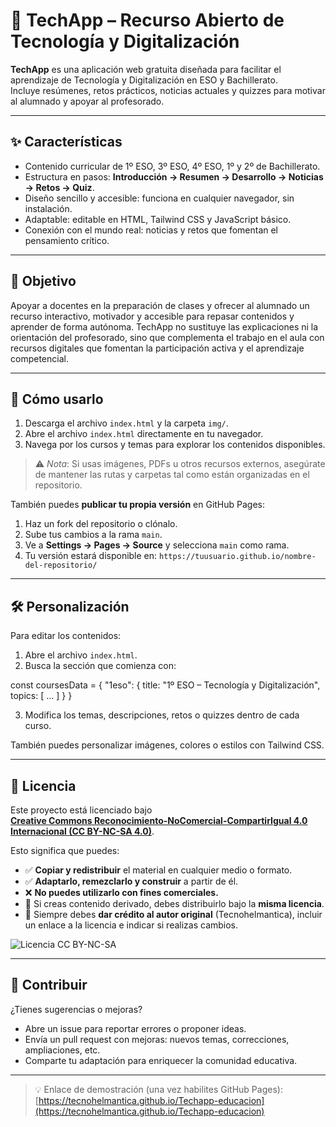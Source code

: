 # 🌟 TechApp – Recurso Abierto de Tecnología y Digitalización

**TechApp** es una aplicación web gratuita diseñada para facilitar el aprendizaje de Tecnología y Digitalización en ESO y Bachillerato.  
Incluye resúmenes, retos prácticos, noticias actuales y quizzes para motivar al alumnado y apoyar al profesorado.

---

## ✨ Características

- Contenido curricular de 1º ESO, 3º ESO, 4º ESO, 1º y 2º de Bachillerato.  
- Estructura en pasos: **Introducción → Resumen → Desarrollo → Noticias → Retos → Quiz**.  
- Diseño sencillo y accesible: funciona en cualquier navegador, sin instalación.  
- Adaptable: editable en HTML, Tailwind CSS y JavaScript básico.  
- Conexión con el mundo real: noticias y retos que fomentan el pensamiento crítico.

---

## 🎯 Objetivo

Apoyar a docentes en la preparación de clases y ofrecer al alumnado un recurso interactivo, motivador y accesible para repasar contenidos y aprender de forma autónoma.
TechApp no sustituye las explicaciones ni la orientación del profesorado, sino que complementa el trabajo en el aula con recursos digitales que fomentan la participación activa y el aprendizaje competencial.


---

## 🚀 Cómo usarlo

1. Descarga el archivo `index.html` y la carpeta `img/`.
2. Abre el archivo `index.html` directamente en tu navegador.
3. Navega por los cursos y temas para explorar los contenidos disponibles.

> ⚠️ *Nota*: Si usas imágenes, PDFs u otros recursos externos, asegúrate de mantener las rutas y carpetas tal como están organizadas en el repositorio.

También puedes **publicar tu propia versión** en GitHub Pages:

1. Haz un fork del repositorio o clónalo.
2. Sube tus cambios a la rama `main`.
3. Ve a **Settings → Pages → Source** y selecciona `main` como rama.
4. Tu versión estará disponible en: `https://tuusuario.github.io/nombre-del-repositorio/`

---

## 🛠 Personalización


Para editar los contenidos:

1. Abre el archivo `index.html`.
2. Busca la sección que comienza con:

const coursesData = {
  "1eso": {
    title: "1º ESO – Tecnología y Digitalización",
    topics: [
      ...
    ]
  }
}

3. Modifica los temas, descripciones, retos o quizzes dentro de cada curso.

También puedes personalizar imágenes, colores o estilos con Tailwind CSS.

---

## 📄 Licencia

Este proyecto está licenciado bajo  
**[Creative Commons Reconocimiento-NoComercial-CompartirIgual 4.0 Internacional (CC BY-NC-SA 4.0)](https://creativecommons.org/licenses/by-nc-sa/4.0/)**.

Esto significa que puedes:
- ✅ **Copiar y redistribuir** el material en cualquier medio o formato.  
- ✅ **Adaptarlo, remezclarlo y construir** a partir de él.  
- ❌ **No puedes utilizarlo con fines comerciales.**  
- 🔄 Si creas contenido derivado, debes distribuirlo bajo la **misma licencia**.  
- 🧾 Siempre debes **dar crédito al autor original** (Tecnohelmantica), incluir un enlace a la licencia e indicar si realizas cambios.

![Licencia CC BY-NC-SA](https://mirrors.creativecommons.org/presskit/buttons/88x31/svg/by-nc-sa.svg)

---

## 🤝 Contribuir

¿Tienes sugerencias o mejoras?
- Abre un issue para reportar errores o proponer ideas.
- Envía un pull request con mejoras: nuevos temas, correcciones, ampliaciones, etc.
- Comparte tu adaptación para enriquecer la comunidad educativa.

---

> 💡 Enlace de demostración (una vez habilites GitHub Pages):  
> [https://tecnohelmantica.github.io/Techapp-educacion](https://tecnohelmantica.github.io/Techapp-educacion)
